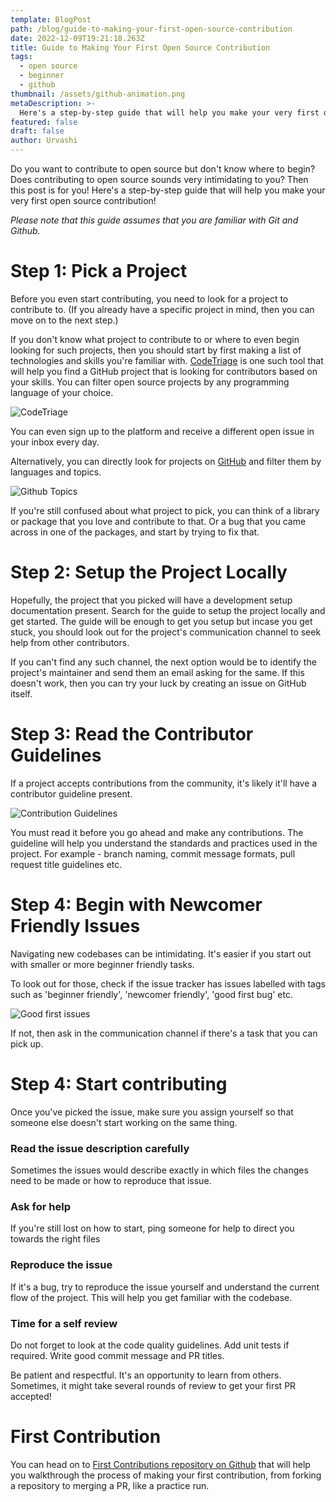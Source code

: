 ```yaml
---
template: BlogPost
path: /blog/guide-to-making-your-first-open-source-contribution
date: 2022-12-09T19:21:18.263Z
title: Guide to Making Your First Open Source Contribution
tags:
  - open source
  - beginner
  - github
thumbnail: /assets/github-animation.png
metaDescription: >-
  Here's a step-by-step guide that will help you make your very first open source contribution!
featured: false
draft: false
author: Urvashi
---
```


Do you want to contribute to open source but don't know where to begin?
Does contributing to open source sounds very intimidating to you?
Then this post is for you!
Here's a step-by-step guide that will help you make your very first open source contribution!

_Please note that this guide assumes that you are familiar with Git and Github._

# Step 1: Pick a Project

Before you even start contributing, you need to look for a project to contribute to.
(If you already have a specific project in mind, then you can move on to the next step.)

If you don't know what project to contribute to or where to even begin looking for such projects, then you should start by first making a list of technologies and skills you're familiar with.
[CodeTriage](https://www.codetriage.com/) is one such tool that will help you find a GitHub project that is looking for contributors based on your skills.
You can filter open source projects by any programming language of your choice.

![CodeTriage](/assets/codetriage.png)

You can even sign up to the platform and receive a different open issue in your inbox every day.

Alternatively, you can directly look for projects on [GitHub](https://github.com/topics) and filter them by languages and topics.

![Github Topics](/assets/github_topics.png)

If you're still confused about what project to pick, you can think of a library or package that you love and contribute to that.
Or a bug that you came across in one of the packages, and start by trying to fix that.

# Step 2: Setup the Project Locally

Hopefully, the project that you picked will have a development setup documentation present.
Search for the guide to setup the project locally and get started.
The guide will be enough to get you setup but incase you get stuck, you should look out for the project's communication channel to seek help from other contributors.

If you can't find any such channel, the next option would be to identify the project's maintainer and send them an email asking for the same.
If this doesn't work, then you can try your luck by creating an issue on GitHub itself.

# Step 3: Read the Contributor Guidelines

If a project accepts contributions from the community, it's likely it'll have a contributor guideline present.

![Contribution Guidelines](/assets/contributing_guidelines.png)

You must read it before you go ahead and make any contributions.
The guideline will help you understand the standards and practices used in the project.
For example - branch naming, commit message formats, pull request title guidelines etc.

# Step 4: Begin with Newcomer Friendly Issues

Navigating new codebases can be intimidating.
It's easier if you start out with smaller or more beginner friendly tasks.

To look out for those, check if the issue tracker has issues labelled with tags such as 'beginner friendly', 'newcomer friendly', 'good first bug' etc.

![Good first issues](/assets/good_first_issues.png)

If not, then ask in the communication channel if there's a task that you can pick up.

# Step 4: Start contributing

Once you've picked the issue, make sure you assign yourself so that someone else doesn't start working on the same thing.

### Read the issue description carefully

Sometimes the issues would describe exactly in which files the changes need to be made or how to reproduce that issue.

### Ask for help

If you're still lost on how to start, ping someone for help to direct you towards the right files

### Reproduce the issue

If it's a bug, try to reproduce the issue yourself and understand the current flow of the project.
This will help you get familiar with the codebase.

### Time for a self review

Do not forget to look at the code quality guidelines.
Add unit tests if required.
Write good commit message and PR titles.

Be patient and respectful. It's an opportunity to learn from others.
Sometimes, it might take several rounds of review to get your first PR accepted!

# First Contribution

You can head on to [First Contributions repository on Github](https://github.com/firstcontributions/first-contributions) that will help you walkthrough the process of making your first contribution, from forking a repository to merging a PR, like a practice run.
